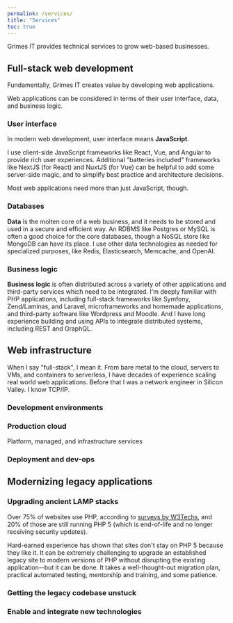 ```yaml
---
permalink: /services/
title: "Services"
toc: true
---
```


Grimes IT provides technical services to grow web-based businesses.

## Full-stack web development

<!-- 
![full](/assets/images/code-feature.png)
{: .full} -->

<!-- {% include feature_row id="service_code" type="right" %} -->

<!-- ![image-center](/assets/images/code-feature.png){: .align-center} -->

Fundamentally, Grimes IT creates value by developing web applications.

Web applications can be considered in terms of their user interface, data, and business logic. 

### User interface

In modern web development, user interface means **JavaScript**.

I use client-side JavaScript frameworks like React, Vue, and Angular to provide rich user experiences.
Additional "batteries included" frameworks like NextJS (for React) and NuxtJS (for Vue) can be helpful to add some server-side magic, and to simplify best practice and architecture decisions. 

Most web applications need more than just JavaScript, though.

### Databases

**Data** is the molten core of a web business, and it needs to be stored and used in a secure and efficient way.
An RDBMS like Postgres or MySQL is often a good choice for the core databases,
though a NoSQL store like MongoDB can have its place.
I use other data technologies as needed for specialized purposes, like Redis, Elasticsearch, Memcache, and OpenAI.

### Business logic

**Business logic** is often distributed across a variety of other applications and third-party services which need to be integrated.
I'm deeply familiar with PHP applications, including full-stack frameworks like Symfony, Zend/Laminas, and Laravel, microframeworks and homemade applications, and third-party software like Wordpress and Moodle.
And I have long experience building and using APIs to integrate distributed systems, including REST and GraphQL.

<!-- 
![full](/assets/images/infrastructure-feature.png){: .full} -->

## Web infrastructure

<!-- {% include feature_row id="service_infrastructure" type="left" %} -->

When I say "full-stack", I mean it. From bare metal to the cloud, servers to VMs, and containers to serverless, I have decades of experience scaling real world web applications. Before that I was a network engineer in Silicon Valley. I know TCP/IP.

### Development environments

<!-- I use Docker for streamlined, self-contained development environments, and to ensure identical test and production environments. Orchestration tools like Terraform, Kubernetes, or Docker Swarm can help simplify deployment and infrastructure management. -->

### Production cloud

Platform, managed, and infrastructure services

### Deployment and dev-ops



<!-- 
![full](/assets/images/legacy-feature.png){: .full} -->

## Modernizing legacy applications

<!-- {% include feature_row id="service_legacy" type="right" %} -->

### Upgrading ancient LAMP stacks

Over 75% of websites use PHP, according to [surveys by W3Techs](https://w3techs.com/technologies/details/pl-php),
and 20% of those are still running PHP 5 (which is end-of-life and no longer receiving security updates).

Hard-earned experience has shown that sites don't stay on PHP 5 because they like it. 
It can be extremely challenging to upgrade an established legacy site to modern versions of PHP without disrupting the existing application--but it can be done. It takes a well-thought-out migration plan, 
practical automated testing, mentorship and training, and some patience.

### Getting the legacy codebase unstuck

### Enable and integrate new technologies


